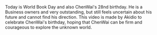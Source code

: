 Today is World Book Day and also ChenWai's 28nd birthday. He is a Business owners and very outstanding, but still feels uncertain about his future and cannot find his direction. This video is made by Akidio to celebrate ChenWai's birthday, hoping that ChenWai can be firm and courageous to explore the unknown world.